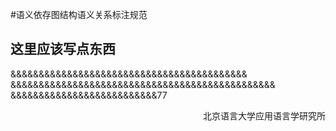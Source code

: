 #语义依存图结构语义关系标注规范

这里应该写点东西
------------------------------------
&&&&&&&&&&&&&&&&&&&&&&&&&&&&&&&&&&&&&&&&&&
&&&&&&&&&&&&&&&&&&&&&&&&&&&&&&&&&&&&&&&&&&&&&&&
&&&&&&&&&&&&&&&&&&&&&&&&&&77

<div align = right>北京语言大学应用语言学研究所